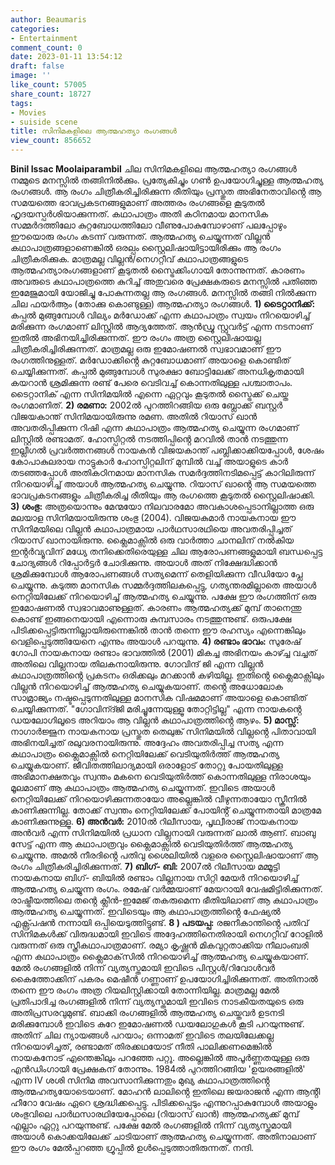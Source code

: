 ```yaml
---
author: Beaumaris
categories:
- Entertainment
comment_count: 0
date: 2023-01-11 13:54:12
draft: false
image: ''
like_count: 57005
share_count: 18727
tags:
- Movies
- suiside scene
title: സിനിമകളിലെ ആത്മഹത്യാ രംഗങ്ങൾ
view_count: 856652
---
```


**Binil Issac Moolaiparambil** ചില സിനിമകളിലെ ആത്മഹത്യാ രംഗങ്ങൾ നമ്മുടെ മനസ്സിൽ തങ്ങിനിൽക്കും. പ്രത്യേകിച്ചും ഗൺ ഉപയോഗിച്ചുള്ള ആത്മഹത്യ രംഗങ്ങൾ. ആ രംഗം ചിത്രീകരിച്ചിരിക്കുന്ന രീതിയും പ്രസ്തുത അഭിനേതാവിൻ്റെ ആ സമയത്തെ ഭാവപ്രകടനങ്ങളുമാണ് അത്തരം രംഗങ്ങളെ കൂടുതൽ ഹൃദയസ്പർശിയാക്കുന്നത്. കഥാപാത്രം അതി കഠിനമായ മാനസിക സമ്മർദത്തിലോ കുറ്റബോധത്തിലോ വീണുപോകുമ്പോഴാണ് പലപ്പോഴും ഈയൊരു രംഗം കടന്ന് വരുന്നത്. ആത്മഹത്യ ചെയ്യുന്നത് വില്ലൻ കഥാപാത്രങ്ങളാണെങ്കിൽ ഒരല്പം സ്റ്റൈലിഷായിട്ടായിരിക്കും ആ രംഗം ചിത്രീകരിക്കുക. മാത്രമല്ല വില്ലൻ/നെഗറ്റീവ് കഥാപാത്രങ്ങളുടെ ആത്മഹത്യാരംഗങ്ങളാണ് കൂടുതൽ സ്ട്രൈക്കിംഗായി തോന്നുന്നത്. കാരണം അവരുടെ കഥാപാത്രത്തെ കുറിച്ച് അതുവരെ പ്രേക്ഷകരുടെ മനസ്സിൽ പതിഞ്ഞ ഇമേജുമായി യോജിച്ചു പോകുന്നതല്ല ആ രംഗങ്ങൾ. മനസ്സിൽ തങ്ങി നിൽക്കുന്ന ചില ഫയർആം (തോക്കു കൊണ്ടുള്ള) ആത്മഹത്യാ രംഗങ്ങൾ. **1) ടൈറ്റാനിക്ക്:** കപ്പൽ മുങ്ങുമ്പോൾ വില്യം മർഡോക്ക് എന്ന കഥാപാത്രം സ്വയം നിറയൊഴിച്ച് മരിക്കുന്ന രംഗമാണ് ലിസ്റ്റിൽ ആദ്യത്തേത്. ആൻഡ്രൂ സ്റ്റുവർട്ട് എന്ന നടനാണ് ഇതിൽ അഭിനയിച്ചിരിക്കുന്നത്. ഈ രംഗം അത്ര സ്റ്റൈലിഷായല്ല ചിത്രീകരിച്ചിരിക്കുന്നത്. മാത്രമല്ല ഒരു ഇമോഷണൽ സ്വഭാവമാണ് ഈ രംഗത്തിനുള്ളത്. മർഡോക്കിൻ്റെ കുറ്റബോധമാണ് അയാളെ കൊണ്ടിത് ചെയ്യിക്കുന്നത്. കപ്പൽ മുങ്ങുമ്പോൾ സുരക്ഷാ ബോട്ടിലേക്ക് അനധികൃതമായി കയറാൻ ശ്രമിക്കുന്ന രണ്ട് പേരെ വെടിവച്ച് കൊന്നതിലുള്ള പശ്ചാതാപം. ടൈറ്റാനിക് എന്ന സിനിമയിൽ എന്നെ ഏറ്റവും കൂടുതൽ സ്ട്രൈക്ക് ചെയ്ത രംഗമാണിത്. **2) രമണാ:** 2002ൽ പുറത്തിറങ്ങിയ ഒരു ബ്ലോക്ക് ബസ്റ്റർ വിജയകാന്ത് സിനിമയായിരുന്നു രമണ. അതിൽ റിയാസ് ഖാൻ അവതരിപ്പിക്കുന്ന റിഷി എന്ന കഥാപാത്രം ആത്മഹത്യ ചെയ്യുന്ന രംഗമാണ് ലിസ്റ്റിൽ രണ്ടാമത്. ഹോസ്പിറ്റൽ നടത്തിപ്പിൻ്റെ മറവിൽ താൻ നടത്തുന്ന ഇല്ലീഗൽ പ്രവർത്തനങ്ങൾ നായകൻ വിജയകാന്ത് പബ്ലിക്കാക്കിയപ്പോൾ, ശേഷം കോപാകുലരായ നാട്ടുകാർ ഹോസ്പിറ്റലിന് മുമ്പിൽ വച്ച് അയാളുടെ കാർ തടഞ്ഞപ്പോൾ അതികഠിനമായ മാനസിക സമർദ്ദത്തിനടിമപ്പെട്ട് കാറിലിരുന്ന് നിറയൊഴിച്ച് അയാൾ ആത്മഹത്യ ചെയ്യുന്നു. റിയാസ് ഖാൻ്റെ ആ സമയത്തെ ഭാവപ്രകടനങ്ങളും ചിത്രീകരിച്ച രീതിയും ആ രംഗത്തെ കൂടുതൽ സ്റ്റൈലിഷാക്കി. **3) ശംഭു:** അത്രയൊന്നും മേന്മയോ നിലവാരമോ അവകാശപ്പെടാനില്ലാത്ത ഒരു മലയാള സിനിമയായിരുന്നു ശംഭു (2004). വിജയകുമാർ നായകനായ ഈ സിനിമയിലെ വില്ലൻ കഥാപാത്രമായ പാർഥസാരഥിയെ അവതരിപ്പിച്ചത് റിയാസ് ഖാനായിരുന്നു. ക്ലൈമാക്സിൽ ഒരു വാർത്താ ചാനലിന് നൽകിയ ഇൻ്റർവ്യൂവിന് മധ്യേ തനിക്കെതിരെയുള്ള ചില ആരോപണങ്ങളുമായി ബന്ധപ്പെട്ട ചോദ്യങ്ങൾ റിപ്പോർട്ടർ ചോദിക്കുന്നു. അയാൾ അത് നിക്ഷേദ്ധിക്കാൻ ശ്രമിക്കുമ്പോൾ ആരോപണങ്ങൾ സത്യമെന്ന് തെളിയിക്കുന്ന വീഡിയോ പ്ലേ ചെയ്യുന്നു. കടുത്ത മാനസിക സമ്മർദ്ദത്തിലകപ്പെട്ടു, ഗത്യന്തരമില്ലാതെ അയാൾ നെറ്റിയിലേക്ക് നിറയൊഴിച്ച് ആത്മഹത്യ ചെയ്യുന്നു. പക്ഷേ ഈ രംഗത്തിന് ഒരു ഇമോഷണൽ സ്വഭാവമാണുള്ളത്. കാരണം ആത്മഹത്യക്ക് മുമ്പ് താനെന്തു കൊണ്ട് ഇങ്ങനെയായി എന്നൊരു കുമ്പസാരം നടത്തുന്നുണ്ട്. ഒരുപക്ഷേ പിടിക്കപ്പെട്ടിരുന്നില്ലായിരുന്നെങ്കിൽ താൻ തന്നെ ഈ രഹസ്യം എന്നെങ്കിലും വെളിപ്പെടുത്തിയേനെ എന്നും അയാൾ പറയുന്നു. **4) രണ്ടാം ഭാവം:** സുരേഷ് ഗോപി നായകനായ രണ്ടാം ഭാവത്തിൽ (2001) മികച്ച അഭിനയം കാഴ്ച്ച വച്ചത് അതിലെ വില്ലനായ തിലകനായിരുന്നു. ഗോവിന്ദ് ജി എന്ന വില്ലൻ കഥാപാത്രത്തിൻ്റെ പ്രകടനം ഒരിക്കലും മറക്കാൻ കഴിയില്ല. ഇതിൻ്റെ ക്ലൈമാക്സിലും വില്ലൻ നിറയൊഴിച്ച് ആത്മഹത്യ ചെയ്യുകയാണ്. തൻ്റെ അധോലോക സാമ്രാജ്യം നഷ്ടപ്പെടുന്നതിലുള്ള മാനസിക വിഷമമാണ് അയാളെ കൊണ്ടിത് ചെയ്യിക്കുന്നത്. "ഗോവിന്ദ്ജി മരിച്ചൂന്നേയുള്ളൂ തോറ്റിട്ടില്ല" എന്ന നായകൻ്റെ ഡയലോഗിലൂടെ അറിയാം ആ വില്ലൻ കഥാപാത്രത്തിൻ്റെ ആഴം. **5) മാസ്സ്:** നാഗാർജ്ജുന നായകനായ പ്രസ്തുത തെലുങ്ക് സിനിമയിൽ വില്ലൻ്റെ പിതാവായി അഭിനയിച്ചത് രലുവരനായിരുന്നു. അദ്ദേഹം അവതരിപ്പിച്ച സത്യ എന്ന കഥാപാത്രം ക്ലൈമാക്സിൽ നെറ്റിയിലേക്ക് വെടിയുതിർത്ത് ആത്മഹത്യ ചെയ്യുകയാണ്. ജീവിതത്തിലാദ്യമായി ഒരാളോട് തോറ്റു പോയതിലുള്ള അഭിമാനക്ഷതവും സ്വന്തം മകനെ വെടിയുതിർത്ത് കൊന്നതിലുള്ള നിരാശയും മൂലമാണ് ആ കഥാപാത്രം ആത്മഹത്യ ചെയ്യുന്നത്. ഇവിടെ അയാൾ നെറ്റിയിലേക്ക് നിറയൊഴിക്കുന്നതായോ അല്ലെങ്കിൽ വീഴുന്നതായോ സ്ക്രീനിൽ കാണിക്കുന്നില്ല. തോക്ക് സ്വന്തം നെറ്റിയിലേക്ക് പോയിൻ്റ് ചെയ്യുന്നതായി മാത്രമേ കാണിക്കുന്നുള്ളൂ. **6) അൻവർ:** 2010ൽ റിലീസായ, പൃഥ്വീരാജ് നായകനായ അൻവർ എന്ന സിനിമയിൽ പ്രധാന വില്ലനായി വരുന്നത് ലാൽ ആണ്. ബാബു സേട്ട് എന്ന ആ കഥാപാത്രവും ക്ലൈമാക്സിൽ വെടിയുതിർത്ത് ആത്മഹത്യ ചെയ്യുന്നു. അമൽ നീരദിൻ്റെ പതിവു ശൈലിയിൽ വളരെ സ്റ്റൈലിഷായാണ് ആ രംഗം ചിത്രീകരിച്ചിരിക്കുന്നത്. **7) ബിഗ്- ബി:** 2007ൽ റിലീസായ മമ്മൂട്ടി നായകനായ ബിഗ്- ബിയിൽ രണ്ടാം വില്ലനായ സിറ്റി മേയർ നിറയൊഴിച്ച് ആത്മഹത്യ ചെയ്യുന്ന രംഗം. രമേഷ് വർമ്മയാണ് മേയറായി വേഷമിട്ടിരിക്കുന്നത്. രാഷ്ട്രീയത്തിലെ തൻ്റെ ക്ലീൻ-ഇമേജ് തകരുമെന്ന ഭീതിയിലാണ് ആ കഥാപാത്രം ആത്മഹത്യ ചെയ്യുന്നത്. ഇവിടെയും ആ കഥാപാത്രത്തിൻ്റെ ഫേഷ്യൽ എക്സ്പ്രഷൻ നന്നായി ഒപ്പിയെടുത്തിട്ടുണ്ട്. **8 ) പടയപ്പ:** രജനീകാന്തിൻ്റെ പതിവ് സിനിമകൾക്ക് വിരുദ്ധമായി ഇവിടെ അദ്ദേഹത്തിനെതിരായി നെഗറ്റീവ് റോളിൽ വരുന്നത് ഒരു സ്ത്രീകഥാപാത്രമാണ്. രമ്യാ കൃഷ്ണൻ മികവുറ്റതാക്കിയ നീലാംബരി എന്ന കഥാപാത്രം ക്ലൈമാക്‌സിൽ നിറയൊഴിച്ച് ആത്മഹത്യ ചെയ്യുകയാണ്. മേൽ രംഗങ്ങളിൽ നിന്ന് വ്യത്യസ്തമായി ഇവിടെ പിസ്റ്റൾ/റിവോൾവർ കൈത്തോക്കിന് പകരം മെഷീൻ ഗണ്ണാണ് ഉപയോഗിച്ചിരിക്കുന്നത്. അതിനാൽ തന്നെ ഈ രംഗം അത്ര റിയലിസ്റ്റിക്കായി തോന്നിയില്ല. മാത്രമല്ല മേൽ പ്രതിപാദിച്ച രംഗങ്ങളിൽ നിന്ന് വ്യത്യസ്തമായി ഇവിടെ നാടകീയതയുടെ ഒരു അതിപ്രസരവുമുണ്ട്. ബാക്കി രംഗങ്ങളിൽ ആത്മഹത്യ ചെയ്തവർ ഉടനടി മരിക്കുമ്പോൾ ഇവിടെ കുറേ ഇമോഷണൽ ഡയലോഗുകൾ കൂടി പറയുന്നുണ്ട്. അതിന് ചില ന്യായങ്ങൾ പറയാം; ഒന്നാമത് ഇവിടെ തലയിലേക്കല്ല നിറയൊഴിച്ചത്, രണ്ടാമത് തിരക്കഥയോട് നീതി പാലിക്കണമെങ്കിൽ നായകനോട് എന്തെങ്കിലും പറഞ്ഞേ പറ്റൂ. അല്ലെങ്കിൽ അപൂർണ്ണതയുള്ള ഒരു എൻഡിംഗായി പ്രേക്ഷകന് തോന്നും. 1984ൽ പുറത്തിറങ്ങിയ 'ഉയരങ്ങളിൽ' എന്ന IV ശശി സിനിമ അവസാനിക്കുന്നതും മുഖ്യ കഥാപാത്രത്തിൻ്റെ ആത്മഹത്യയോടെയാണ്. മോഹൻ ലാലിൻ്റെ ഇതിലെ ജയരാജൻ എന്ന ആൻ്റി ഹീറോ വേഷം ഏറെ ശ്രദ്ധിക്കപ്പെട്ടു. പിടിക്കപ്പെടും എന്നുറപ്പാകുമ്പോൾ അയാളും ശംഭുവിലെ പാർഥസാരഥിയേപ്പോലെ (റിയാസ് ഖാൻ) ആത്മഹത്യക്ക് മുമ്പ് എല്ലാം ഏറ്റു പറയുന്നുണ്ട്. പക്ഷേ മേൽ രംഗങ്ങളിൽ നിന്ന് വ്യത്യസ്തമായി അയാൾ കൊക്കയിലേക്ക് ചാടിയാണ് ആത്മഹത്യ ചെയ്യുന്നത്. അതിനാലാണ് ഈ രംഗം മേൽപ്പറഞ്ഞ ഗ്രൂപ്പിൽ ഉൾപ്പെടുത്താതിരുന്നത്. നന്ദി.